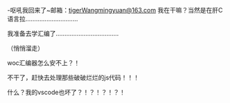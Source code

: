 -呕吼我回来了~邮箱：tigerWangmingyuan@163.com
我在干嘛？当然是在肝C语言拉…………………………

我准备去学汇编了………………………………

（悄悄溜走）

woc汇编器怎么安不上？！

不干了，赶快去处理那些破破烂烂的js代码！！！

什么？我的vscode也坏了？！？！？！？！
<!---
wangdabi/wangdabi is a ✨ special ✨ repository because its `README.md` (this file) appears on your GitHub profile.
You can click the Preview link to take a look at your changes.
--->
